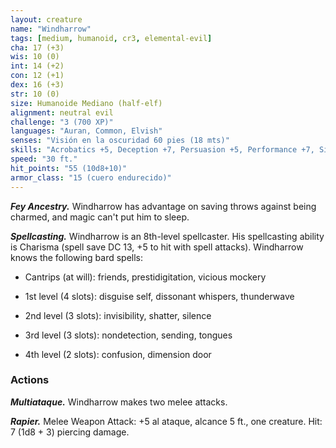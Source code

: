 ```yaml
---
layout: creature
name: "Windharrow"
tags: [medium, humanoid, cr3, elemental-evil]
cha: 17 (+3)
wis: 10 (0)
int: 14 (+2)
con: 12 (+1)
dex: 16 (+3)
str: 10 (0)
size: Humanoide Mediano (half-elf)
alignment: neutral evil
challenge: "3 (700 XP)"
languages: "Auran, Common, Elvish"
senses: "Visión en la oscuridad 60 pies (18 mts)"
skills: "Acrobatics +5, Deception +7, Persuasion +5, Performance +7, Sigilo +5"
speed: "30 ft."
hit_points: "55 (10d8+10)"
armor_class: "15 (cuero endurecido)"
---
```


***Fey Ancestry.*** Windharrow has advantage on saving throws against being charmed, and magic can't put him to sleep.

***Spellcasting.*** Windharrow is an 8th-level spellcaster. His spellcasting ability is Charisma (spell save DC 13, +5 to hit with spell attacks). Windharrow knows the following bard spells:

* Cantrips (at will): friends, prestidigitation, vicious mockery

* 1st level (4 slots): disguise self, dissonant whispers, thunderwave

* 2nd level (3 slots): invisibility, shatter, silence

* 3rd level (3 slots): nondetection, sending, tongues

* 4th level (2 slots): confusion, dimension door

### Actions

***Multiataque.*** Windharrow makes two melee attacks.

***Rapier.*** Melee Weapon Attack: +5 al ataque, alcance 5 ft., one creature. Hit: 7 (1d8 + 3) piercing damage.